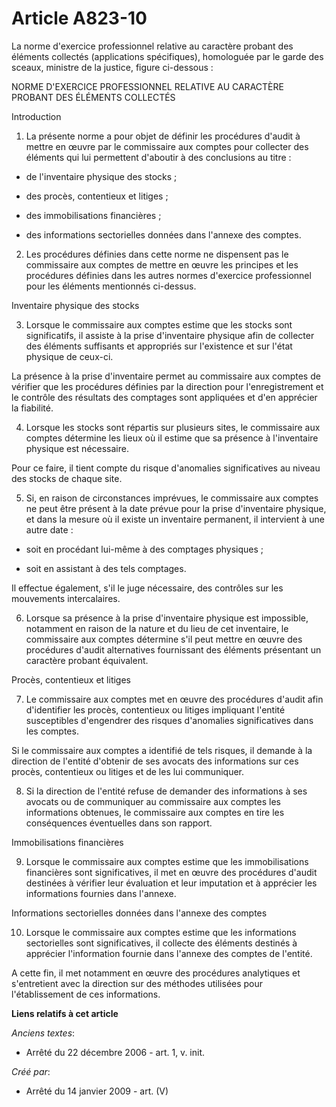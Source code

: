 # Article A823-10

La norme d'exercice professionnel relative au caractère probant des éléments collectés (applications spécifiques), homologuée
par le garde des sceaux, ministre de la justice, figure ci-dessous :

NORME D'EXERCICE PROFESSIONNEL RELATIVE AU CARACTÈRE PROBANT DES ÉLÉMENTS COLLECTÉS

Introduction

1. La présente norme a pour objet de définir les procédures d'audit à mettre en œuvre par le commissaire aux comptes pour
collecter des éléments qui lui permettent d'aboutir à des conclusions au titre :

- de l'inventaire physique des stocks ;

- des procès, contentieux et litiges ;

- des immobilisations financières ;

- des informations sectorielles données dans l'annexe des comptes.

2. Les procédures définies dans cette norme ne dispensent pas le commissaire aux comptes de mettre en œuvre les principes et
les procédures définies dans les autres normes d'exercice professionnel pour les éléments mentionnés ci-dessus.

Inventaire physique des stocks

3. Lorsque le commissaire aux comptes estime que les stocks sont significatifs, il assiste à la prise d'inventaire physique
afin de collecter des éléments suffisants et appropriés sur l'existence et sur l'état physique de ceux-ci.

La présence à la prise d'inventaire permet au commissaire aux comptes de vérifier que les procédures définies par la
direction pour l'enregistrement et le contrôle des résultats des comptages sont appliquées et d'en apprécier la fiabilité.

4. Lorsque les stocks sont répartis sur plusieurs sites, le commissaire aux comptes détermine les lieux où il estime que sa
présence à l'inventaire physique est nécessaire.

Pour ce faire, il tient compte du risque d'anomalies significatives au niveau des stocks de chaque site.

5. Si, en raison de circonstances imprévues, le commissaire aux comptes ne peut être présent à la date prévue pour la prise
d'inventaire physique, et dans la mesure où il existe un inventaire permanent, il intervient à une autre date :

- soit en procédant lui-même à des comptages physiques ;

- soit en assistant à des tels comptages.

Il effectue également, s'il le juge nécessaire, des contrôles sur les mouvements intercalaires.

6. Lorsque sa présence à la prise d'inventaire physique est impossible, notamment en raison de la nature et du lieu de cet
inventaire, le commissaire aux comptes détermine s'il peut mettre en œuvre des procédures d'audit alternatives fournissant
des éléments présentant un caractère probant équivalent.

Procès, contentieux et litiges

7. Le commissaire aux comptes met en œuvre des procédures d'audit afin d'identifier les procès, contentieux ou litiges
impliquant l'entité susceptibles d'engendrer des risques d'anomalies significatives dans les comptes.

Si le commissaire aux comptes a identifié de tels risques, il demande à la direction de l'entité d'obtenir de ses avocats des
informations sur ces procès, contentieux ou litiges et de les lui communiquer.

8. Si la direction de l'entité refuse de demander des informations à ses avocats ou de communiquer au commissaire aux comptes
les informations obtenues, le commissaire aux comptes en tire les conséquences éventuelles dans son rapport.

Immobilisations financières

9. Lorsque le commissaire aux comptes estime que les immobilisations financières sont significatives, il met en œuvre des
procédures d'audit destinées à vérifier leur évaluation et leur imputation et à apprécier les informations fournies dans
l'annexe.

Informations sectorielles données dans l'annexe des comptes

10. Lorsque le commissaire aux comptes estime que les informations sectorielles sont significatives, il collecte des éléments
destinés à apprécier l'information fournie dans l'annexe des comptes de l'entité.

A cette fin, il met notamment en œuvre des procédures analytiques et s'entretient avec la direction sur des méthodes
utilisées pour l'établissement de ces informations.

**Liens relatifs à cet article**

_Anciens textes_:

  - Arrêté du 22 décembre 2006 - art. 1, v. init.

_Créé par_:

  - Arrêté du 14 janvier 2009 - art. (V)
